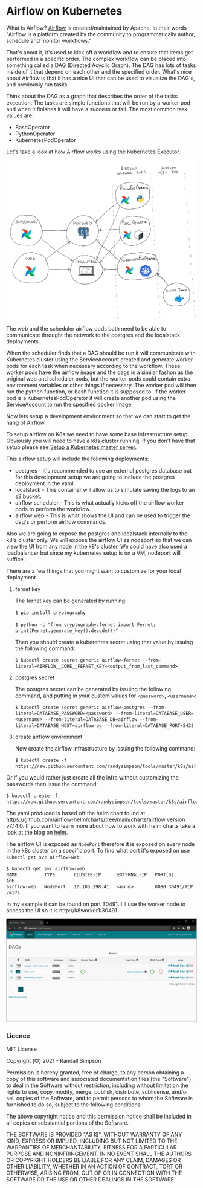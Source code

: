 # Airflow on Kubernetes

What is Airflow?  [Airflow](https://airflow.apache.org/) is created/maintained by Apache.  In their words "Airflow is a platform created by the community to programmatically author, schedule and monitor workflows."

That's about it, it's used to kick off a workflow and to ensure that items get performed in a specific order.  The complex workflow can be placed into something called a DAG (Directed Acyclic Graph).  The DAG has lots of tasks inside of it that depend on each other and the specified order.  What's nice about Airflow is that it has a nice UI that can be used to visualize the DAG's, and previously run tasks.

Think about the DAG as a graph that describes the order of the tasks execution.  The tasks are simple functions that will be run by a worker pod and when it finishes it will have a success or fail.  The most common task values are:
- BashOperator
- PythonOperator
- KubernetesPodOperator

Let's take a look at how Airflow works using the Kubernetes Executor.

![Airflow Overflow](https://raw.githubusercontent.com/randysimpson/tools/master/k8s/airflow/overview.png)

The web and the scheduler airflow pods both need to be able to communicate throught the network to the postgres and the localstack deployments.

When the scheduler finds that a DAG should be run it will communicate with Kubernetes cluster using the ServiceAccount created and generate worker pods for each task when necessary according to the workflow.  These worker pods have the airflow image and the dags in a similar fashon as the original web and scheduler pods, but the worker pods could contain extra environment variables or other things if necessary.  The worker pod will then run the python function, or bash function it is supposed to.  If the worker pod is a KubernetesPodOperator it will create another pod using the ServiceAccount to run the specified docker image.

Now lets setup a development environment so that we can start to get the hang of Airflow.

To setup airflow on K8s we need to have some base infrastructure setup.  Obviously you will need to have a k8s cluster running.  If you don't have that setup please see [Setup a Kubernetes master server](https://simpsonhouse.hopto.org/blog/Setup%20a%20Kubernetes%20master%20server).

This airflow setup will include the following deployments:
* postgres -  It's recommended to use an external postgres database but for this development setup we are going to include the postgres deployment in the yaml.
* localstack - This container will allow us to simulate saving the logs to an s3 bucket.
* airflow scheduler - This is what actually kicks off the airflow worker pods to perform the workflow.
* airflow web - This is what shows the UI and can be used to trigger the dag's or perform airflow commands.

Also we are going to expose the postgres and localstack internally to the k8's cluster only.  We will expose the airflow UI as nodeport so that we can view the UI from any node in the k8's cluster.  We could have also used a loadbalancer but since my kubernetes setup is on a VM, nodeport will suffice.

There are a few things that you might want to customize for your local deployment.
1. fernet key

    The fernet key can be generated by running:
    ```
    $ pip install cryptography

    $ python -c "from cryptography.fernet import Fernet; print(Fernet.generate_key().decode())"
    ```
    Then you should create a kuberentes secret using that value by issuing the following command:
    ```
    $ kubectl create secret generic airflow-fernet --from-literal=AIRFLOW__CORE__FERNET_KEY=<output_from_last_command>
    ```
2. postgres secret

    The postgres secret can be generated by issuing the following command, and putting in your custom values for `<password>`, `<username>`:
    ```
    $ kubectl create secret generic airflow-postgres --from-literal=DATABASE_PASSWORD=<password> --from-literal=DATABASE_USER=<username> --from-literal=DATABASE_DB=airflow --from-literal=DATABASE_HOST=airflow-pg --from-literal=DATABASE_PORT=5432
    ```
3. create airflow environment

    Now create the airflow infrastructure by issuing the following command:
    ```
    $ kubectl create -f https://raw.githubusercontent.com/randysimpson/tools/master/k8s/airflow/local_airflow.yaml
    ```

Or if you would rather just create all the infra without customizing the passwords then issue the command:
```
$ kubectl create -f https://raw.githubusercontent.com/randysimpson/tools/master/k8s/airflow/local_complete_airflow.yaml
```

The yaml produced is based off the helm chart found at https://github.com/airflow-helm/charts/tree/main/charts/airflow version v7.14.0.  If you want to learn more about how to work with helm charts take a look at the blog on [helm](https://simpsonhouse.hopto.org/blog/Helm).

The airflow UI is exposed as `NodePort` therefore it is exposed on every node in the k8s cluster on a specific port.  To find what port it's exposed on use `kubectl get svc airflow-web`:

```
$ kubectl get svc airflow-web
NAME          TYPE       CLUSTER-IP      EXTERNAL-IP   PORT(S)          AGE
airflow-web   NodePort   10.105.198.41   <none>        8080:30491/TCP   7m17s
```

In my example it can be found on port 30491.  I'll use the worker node to access the UI so it is http://k8worker1:30491

![Airflow UI](https://raw.githubusercontent.com/randysimpson/tools/master/k8s/airflow/airflow_ui.png)


### Licence

MIT License

Copyright (©) 2021 - Randall Simpson

Permission is hereby granted, free of charge, to any person obtaining a copy of this software and associated documentation files (the "Software"), to deal in the Software without restriction, including without limitation the rights to use, copy, modify, merge, publish, distribute, sublicense, and/or sell copies of the Software, and to permit persons to whom the Software is furnished to do so, subject to the following conditions:

The above copyright notice and this permission notice shall be included in all copies or substantial portions of the Software.

THE SOFTWARE IS PROVIDED "AS IS", WITHOUT WARRANTY OF ANY KIND, EXPRESS OR IMPLIED, INCLUDING BUT NOT LIMITED TO THE WARRANTIES OF MERCHANTABILITY, FITNESS FOR A PARTICULAR PURPOSE AND NONINFRINGEMENT. IN NO EVENT SHALL THE AUTHORS OR COPYRIGHT HOLDERS BE LIABLE FOR ANY CLAIM, DAMAGES OR OTHER LIABILITY, WHETHER IN AN ACTION OF CONTRACT, TORT OR OTHERWISE, ARISING FROM, OUT OF OR IN CONNECTION WITH THE SOFTWARE OR THE USE OR OTHER DEALINGS IN THE SOFTWARE.